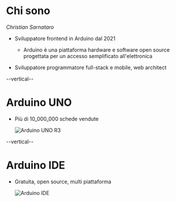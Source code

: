 # Chi sono

*Christian Sarnataro*

* Sviluppatore frontend in Arduino dal 2021
    - Arduino è una piattaforma hardware e software open source 
      progettata per un accesso semplificato all'elettronica   


* Sviluppatore programmatore full-stack e mobile, web architect


--vertical--

# Arduino UNO 

- Più di 10_000_000 schede vendute

    ![Arduino UNO R3](/slides/images/uno-r3-transparent.png) <!-- .element: class="h-[50vh] inline" -->

--vertical--

# Arduino IDE

- Gratuita, open source, multi piattaforma

    ![Arduino IDE](/slides/images/arduino_ide_big.png)
